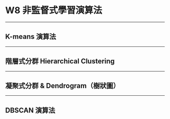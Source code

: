# W8 非監督式學習演算法

---

## K-means 演算法

---

## 階層式分群 Hierarchical Clustering

---

## 凝聚式分群 & Dendrogram（樹狀圖）

---

## DBSCAN 演算法